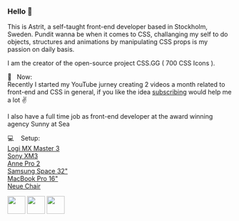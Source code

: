 ### Hello 👋

This is Astrit, a self-taught front-end developer based in Stockholm, Sweden. 
Pundit wanna be when it comes to CSS, challanging my self to do objects, structures and animations by manipulating CSS props is my passion on daily basis.

I am the creator of the open-source project CSS.GG ( 700 CSS Icons ).


🧑&nbsp;&nbsp;&nbsp;Now:  
Recently I started my YouTube jurney creating 2 videos a month related to front-end and CSS in general,
if you like the idea [subscribing](https://a.st/yt) would help me a lot ✌️

I also have a full time job as front-end developer at the award winning agency Sunny at Sea


💻 &nbsp;&nbsp;&nbsp;Setup:  
[Logi MX Master 3](https://amzn.to/2Zl8NSn)  
[Sony XM3](https://amzn.to/2NCbxIb)  
[Anne Pro 2](https://amzn.to/3ug7GSe)  
[Samsung Space 32"](https://amzn.to/3pUK6rC)  
[MacBook Pro 16"](https://amzn.to/3bfjM55)  
[Neue Chair](http://bit.ly/2ZlXjOz)  


[<img src="https://i.imgur.com/34HJ0Cu.png" height="40">](https://a.st/yt) [<img src="https://i.imgur.com/Qt2Ezmo.png" height="40">](https://twitter.com/astritmalsija) [<img src="https://i.imgur.com/vZy4qH6.png" height="40">](https://dev.to/astrit)
